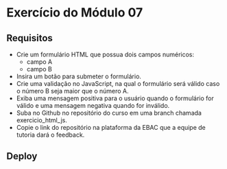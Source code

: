 # Exercício do Módulo 07

## Requisitos
* Crie um formulário HTML que possua dois campos numéricos:
    - campo A
    - campo B
* Insira um botão para submeter o formulário.
* Crie uma validação no JavaScript, na qual o formulário será válido caso o número B seja maior que o número A.
* Exiba uma mensagem positiva para o usuário quando o formulário for válido e uma mensagem negativa quando for inválido.
* Suba no Github no repositório do curso em uma branch chamada exercicio_html_js.
* Copie o link do repositório na plataforma da EBAC que a equipe de tutoria dará o feedback.

## Deploy
